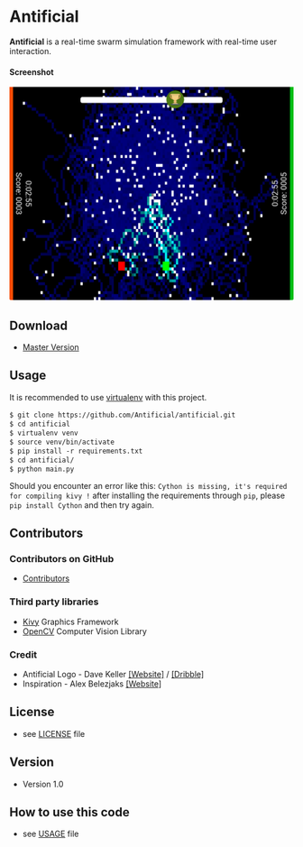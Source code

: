 Antificial
======
**Antificial** is a real-time swarm simulation framework with real-time user interaction.

#### Screenshot
![Demo Screenshot](https://github.com/Antificial/antificial/blob/master/demo.png "Demo Screenshot")

## Download
* [Master Version](https://github.com/Antificial/antificial/archive/master.zip)

## Usage
It is recommended to use [virtualenv](https://pypi.python.org/pypi/virtualenv) with this project.
```
$ git clone https://github.com/Antificial/antificial.git
$ cd antificial
$ virtualenv venv
$ source venv/bin/activate
$ pip install -r requirements.txt
$ cd antificial/
$ python main.py
```

Should you encounter an error like this: `Cython is missing, it's required for compiling kivy !` after installing the requirements through `pip`, please `pip install Cython` and then try again.

## Contributors

### Contributors on GitHub
* [Contributors](https://github.com/Antificial/antificial/graphs/contributors)

### Third party libraries
* [Kivy](https://kivy.org) Graphics Framework
* [OpenCV](http://opencv.org) Computer Vision Library

### Credit
* Antificial Logo - Dave Keller [[Website]](http://www.davedesignsstuff.com) / [[Dribble]](https://dribbble.com/dabious)
* Inspiration - Alex Belezjaks [[Website]](http://alexbelezjaks.com/works/ant-colony-simulation)

## License
* see [LICENSE](https://github.com/Antificial/antificial/blob/master/LICENSE) file

## Version
* Version 1.0

## How to use this code
* see [USAGE](https://github.com/Antificial/antificial/blob/master/USAGE.md) file
